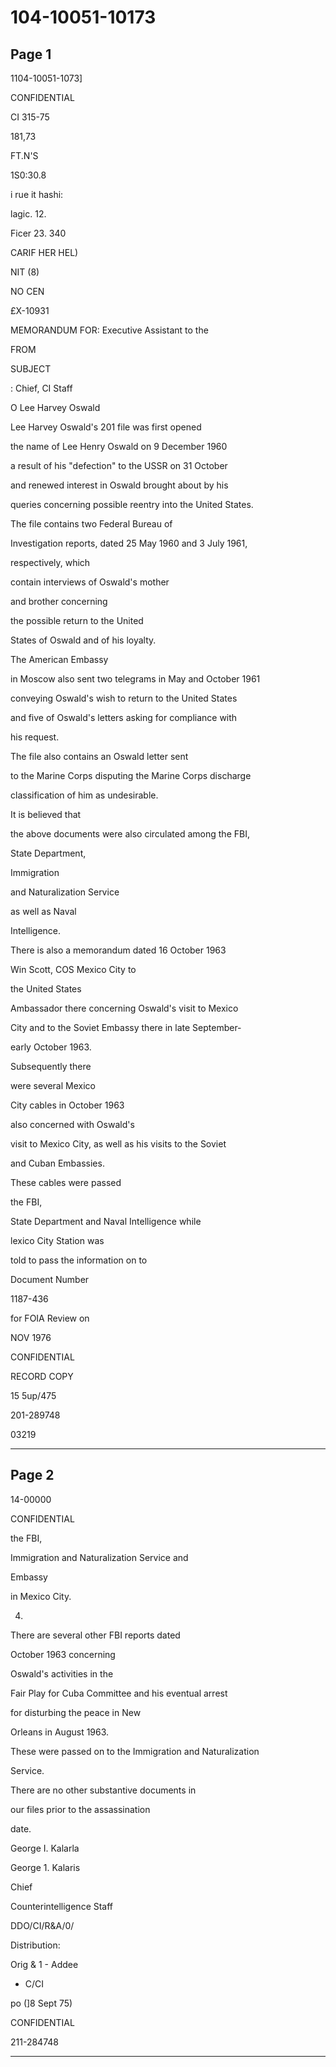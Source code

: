 # 104-10051-10173

## Page 1

1104-10051-1073]

CONFIDENTIAL

CI 315-75

181,73

FT.N'S

1S0:30.8

i rue it hashi:

lagic. 12.

Ficer 23. 340

CARIF HER HEL)

NIT (8)

NO CEN

£X-10931

MEMORANDUM FOR: Executive Assistant to the

FROM

SUBJECT

: Chief, CI Staff

O Lee Harvey Oswald

Lee Harvey Oswald's 201 file was first opened

the name of Lee Henry Oswald on 9 December 1960

a result of his "defection" to the USSR on 31 October

and renewed interest in Oswald brought about by his

queries concerning possible reentry into the United States.

The file contains two Federal Bureau of

Investigation reports, dated 25 May 1960 and 3 July 1961,

respectively, which

contain interviews of Oswald's mother

and brother concerning

the possible return to the United

States of Oswald and of his loyalty.

The American Embassy

in Moscow also sent two telegrams in May and October 1961

conveying Oswald's wish to return to the United States

and five of Oswald's letters asking for compliance with

his request.

The file also contains an Oswald letter sent

to the Marine Corps disputing the Marine Corps discharge

classification of him as undesirable.

It is believed that

the above documents were also circulated among the FBI,

State Department,

Immigration

and Naturalization Service

as well as Naval

Intelligence.

There is also a memorandum dated 16 October 1963

Win Scott, COS Mexico City to

the United States

Ambassador there concerning Oswald's visit to Mexico

City and to the Soviet Embassy there in late September-

early October 1963.

Subsequently there

were several Mexico

City cables in October 1963

also concerned with Oswald's

visit to Mexico City, as well as his visits to the Soviet

and Cuban Embassies.

These cables were passed

the FBI,

State Department and Naval Intelligence while

lexico City Station was

told to pass the information on to

Document Number

1187-436

for FOIA Review on

NOV 1976

CONFIDENTIAL

RECORD COPY

15 5up/475

201-289748

03219

---

## Page 2

14-00000

CONFIDENTIAL

the FBI,

Immigration and Naturalization Service and

Embassy

in Mexico City.

4.

There are several other FBI reports dated

October 1963 concerning

Oswald's activities in the

Fair Play for Cuba Committee and his eventual arrest

for disturbing the peace in New

Orleans in August 1963.

These were passed on to the Immigration and Naturalization

Service.

There are no other substantive documents in

our files prior to the assassination

date.

George I. Kalarla

George 1. Kalaris

Chief

Counterintelligence Staff

DDO/CI/R&A/0/

Distribution:

Orig & 1 - Addee

- C/CI

po (]8 Sept 75)

CONFIDENTIAL

211-284748

---

